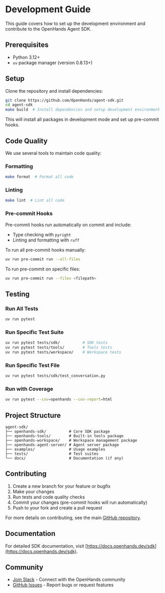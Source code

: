# Development Guide

This guide covers how to set up the development environment and contribute to the OpenHands Agent SDK.

## Prerequisites

- Python 3.12+
- `uv` package manager (version 0.8.13+)

## Setup

Clone the repository and install dependencies:

```bash
git clone https://github.com/OpenHands/agent-sdk.git
cd agent-sdk
make build  # Install dependencies and setup development environment
```

This will install all packages in development mode and set up pre-commit hooks.

## Code Quality

We use several tools to maintain code quality:

### Formatting

```bash
make format  # Format all code
```

### Linting

```bash
make lint  # Lint all code
```

### Pre-commit Hooks

Pre-commit hooks run automatically on commit and include:
- Type checking with `pyright`
- Linting and formatting with `ruff`

To run all pre-commit hooks manually:

```bash
uv run pre-commit run --all-files
```

To run pre-commit on specific files:

```bash
uv run pre-commit run --files <filepath>
```

## Testing

### Run All Tests

```bash
uv run pytest
```

### Run Specific Test Suite

```bash
uv run pytest tests/sdk/          # SDK tests
uv run pytest tests/tools/        # Tools tests
uv run pytest tests/workspace/    # Workspace tests
```

### Run Specific Test File

```bash
uv run pytest tests/sdk/test_conversation.py
```

### Run with Coverage

```bash
uv run pytest --cov=openhands --cov-report=html
```

## Project Structure

```
agent-sdk/
├── openhands-sdk/          # Core SDK package
├── openhands-tools/        # Built-in tools package
├── openhands-workspace/    # Workspace management package
├── openhands-agent-server/ # Agent server package
├── examples/               # Usage examples
├── tests/                  # Test suites
└── docs/                   # Documentation (if any)
```

## Contributing

1. Create a new branch for your feature or bugfix
2. Make your changes
3. Run tests and code quality checks
4. Commit your changes (pre-commit hooks will run automatically)
5. Push to your fork and create a pull request

For more details on contributing, see the main [GitHub repository](https://github.com/OpenHands/agent-sdk).

## Documentation

For detailed SDK documentation, visit [https://docs.openhands.dev/sdk](https://docs.openhands.dev/sdk).

## Community

- [Join Slack](https://openhands.dev/joinslack) - Connect with the OpenHands community
- [GitHub Issues](https://github.com/OpenHands/agent-sdk/issues) - Report bugs or request features
